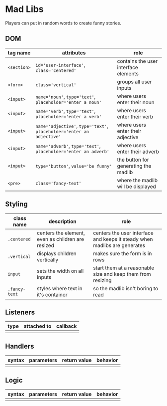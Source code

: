 # Mad Libs

Players can put in random words to create funny stories.

## DOM

| tag name | attributes | role |
| --- | --- | --- |
| `<section>` | `id='user-interface'`, `class='centered'` | contains the user interface elements |
| `<form>` | `class='vertical'` | groups all user inputs |
| `<input>` | `name='noun'`, `type='text'`, `placeholder='enter a noun'` |where users enter their noun |
| `<input>` | `name='verb'`, `type='text'`, `placeholder='enter a verb'` | where users enter their verb |
| `<input>` | `name='adjective'`, `type='text'`, `placeholder='enter an adjective'` | where users enter their adjective |
| `<input>` | `name='adverb'`, `type='text'`, `placeholder='enter an adverb'` | where users enter their adverb |
| `<input>` | `type='button'`, `value='be funny'` | the button for generating the madlib |
| `<pre>` | `class='fancy-text'` | where the madlib will be displayed |

## Styling

| class name | description | role |
| --- | --- | --- |
| `.centered` | centers the element, even as children are resized | centers the user interface and keeps it steady when madlibs are generates |
| `.vertical` | displays children vertically | makes sure the form is in rows |
| `input` | sets the width on all inputs | start them at a reasonable size and keep them from resizing |
| `.fancy-text` | styles where text in it's container | so the madlib isn't boring to read |


## Listeners

| type | attached to | callback |
| --- | --- | --- |
| | | |

## Handlers

| syntax | parameters | return value | behavior |
| --- | --- | --- | --- |
| | | | |

## Logic

| syntax | parameters | return value | behavior |
| --- | --- | --- | --- |
| | | | |

